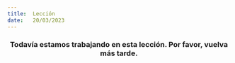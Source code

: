 ```yaml
---
title:  Lección
date:   20/03/2023
---
```


### <center>Todavía estamos trabajando en esta lección. Por favor, vuelva más tarde.</center>